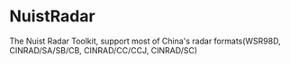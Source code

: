 # NuistRadar 
The Nuist Radar Toolkit, support most of China's radar formats(WSR98D, CINRAD/SA/SB/CB, CINRAD/CC/CCJ, CINRAD/SC)
